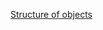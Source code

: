 [Structure of objects](https://mermaid.live/view#pako:eNqdVNtu2zAM_RXBL9uA5geCocCadO2AFB2WPHXeA2MxrhBZNGR5XXr591GSZTtJEwx7snh8zhEpUXzJCpKYTbPSQv0oVvPc5GZF9c88c1R_XtvLj7ekdzcWlP6UZ7-632IyuRQL3LilksjctAyCpXpGG8kJD_xvFZS4UI1jQVgLzUGQ3FglV7DWGGU9c6SDNWoWzlDrqejkHuu2rGodOac2noOD72CCSQAmkhFReyh4rJ4QtinxocpbBIk2N_EbCyeQweKr0thctc6R8YfAsFAhs3XAgq3nLFFj4chGatxh5DfTCDYYDmYBO3Y7KnRkc_2nJut6hxj-q_jLmtpB6yN7VjriD_o7kqDnCjSVnYkTlccmMoDBakZmo2wVaem0h_Pm3w6N75FuddhTHTzcbLN3rc3oSu9_o9VQj8QjwaHBFRTb0lJrJFsNQTD64VfC8iWCKfe69NBrbql-IIN9j0sGJs-M9N2QKGdcfI2gDNrepkhIOsMYLZQ759Pct06rIZvmg6CIdM-OH70qmjMOd2C3ozSqEL4j7uR9Yu_U8n8HvO-4gJ1_jKf2avpCvWtYjUoLvNe5hSdB5jV5neyoJTqnTJm6qwtjewnaiKN225sgJ4wON8kusgptBUryEH7JjRA8eR-x4rynvJR83nmWmzfmtTVPLLyWiidJNnW2xYsMWkfLnSlSHDn8tnieVwnkDB-IONyAbvDtLy54F10)